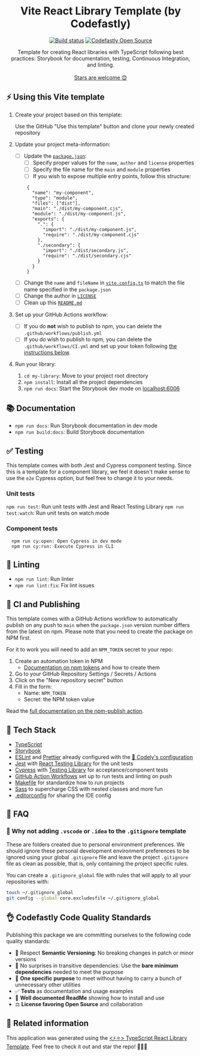 <h1 align="center">
  Vite React Library Template (by Codefastly)
</h1>

<p align="center">
    <a href="https://github.com/Codefastly/typescript-react_library-vite_template/actions/workflows/ci.yml"><img src="https://github.com/Codefastly/typescript-react_library-vite_template/actions/workflows/ci.yml/badge.svg" alt="Build status"/></a>
    <a href="https://github.com/Codefastly"><img src="https://img.shields.io/badge/Codefastly-OS-green.svg?style=flat-square" alt="Codefastly Open Source"/></a>
</p>

<p align="center">
  Template for creating React libraries with TypeScript following best practices: Storybook for documentation, testing, Continuous Integration, and linting.
  <br />
  <br />
  <a href="https://github.com/Codefastly/typescript-react_library-vite_template/stargazers">Stars are welcome 😊</a>
</p>

## ⚡ Using this Vite template

1. Create your project based on this template:

 	Use the GitHub "Use this template" button and clone your newly created repository
  
2. Update your project meta-information:
   - [ ] Update the [`package.json`](https://github.com/Codefastly/typescript-react_library-vite_template/blob/main/package.json):
     - [ ] Specify proper values for the `name`, `author` and `license` properties
     - [ ] Specify the file name for the `main` and `module` properties
     - [ ] If you wish to expose multiple entry points, follow this structure:
     ```
      {
        "name": "my-component",
        "type": "module",
        "files": ["dist"],
        "main": "./dist/my-component.cjs",
        "module": "./dist/my-component.js",
        "exports": {
          ".": {
            "import": "./dist/my-component.js",
            "require": "./dist/my-component.cjs"
          },
          "./secondary": {
            "import": "./dist/secondary.js",
            "require": "./dist/secondary.cjs"
          }
        }
      }
      ```
   - [ ] Change the `name` and `fileName` in [`vite.config.ts`](https://github.com/Codefastly/typescript-react_library-vite_template/blob/main/vite.config.ts) to match the file name specified in the `package.json`
   - [ ] Change the author in [`LICENSE`](https://github.com/Codefastly/typescript-react_library-vite_template/blob/main/LICENSE)
   - [ ] Clean up this [`README.md`](https://github.com/Codefastly/typescript-react_library-vite_template/blob/main/README.md)
3. Set up your GitHub Actions workflow:
   - [ ] If you do **not** wish to publish to npm, you can delete the `.github/workflows/publish.yml`
   - [ ] If you do wish to publish to npm, you can delete the `.github/workflows/CI.yml` and set up your token following [the instructions below](#-ci-and-publishing).
4. Run your library:
   1. `cd my-library`: Move to your project root directory
   2. `npm install`: Install all the project dependencies
   3. `npm run docs`: Start the Storybook dev mode on [localhost:6006](http://localhost:6006)

## 📚 Documentation

- `npm run docs`: Run Storybook documentation in dev mode
- `npm run build:docs`: Build Storybook documentation

## ✅ Testing

This template comes with both Jest and Cypress component testing. Since this is a template for a component library, we feel it doesn't make sense to use the `e2e` Cypress option, but feel free to change it to your needs.

### Unit tests

`npm run test`: Run unit tests with Jest and React Testing Library
`npm run test:watch`: Run unit tests on watch mode

### Component tests

```
  npm run cy:open: Open Cypress in dev mode
  npm run cy:run: Execute Cypress in CLI
```

## 🔦 Linting

- `npm run lint`: Run linter
- `npm run lint:fix`: Fix lint issues

## 🚀 CI and Publishing

This template comes with a GitHub Actions workflow to automatically publish on any push to `main` when the `package.json` version number differs from the latest on npm. Please note that you need to create the package on NPM first.

For it to work you will need to add an `NPM_TOKEN` secret to your repo:

1. Create an automation token in NPM
   - [Documentation on npm tokens](https://docs.npmjs.com/about-access-tokens) and how to create them
2. Go to your GitHub Repository Settings / Secrets / Actions
3. Click on the "New repository secret" button
4. Fill in the form:
   - Name: `NPM_TOKEN`
   - Secret: the NPM token value

Read the [full documentation on the npm-publish action](https://github.com/JS-DevTools/npm-publish).

## 🌈 Tech Stack

- [TypeScript](https://www.typescriptlang.org)
- [Storybook](https://storybook.js.org/)
- [ESLint](https://eslint.org) and [Prettier](https://prettier.io) already configured with the [🤏 Codely's configuration](https://github.com/CodelyTV/eslint-config-codely)
- [Jest](https://jestjs.io) with [React Testing Library](https://testing-library.com/docs/react-testing-library/intro) for the unit tests
- [Cypress](https://www.cypress.io/) with [Testing Library](https://testing-library.com/docs/cypress-testing-library) for acceptance/component tests
- [GitHub Action Workflows](https://github.com/features/actions) set up to run tests and linting on push
- [Makefile](https://github.com/Codefastly/typescript-react_library-vite_template/blob/main/Makefile) for standardize how to run projects
- [Sass](https://sass-lang.com) to supercharge CSS with nested classes and more fun
- [.editorconfig](https://editorconfig.org) for sharing the IDE config

## 🤔 FAQ

### 👻 Why not adding `.vscode` or `.idea` to the `.gitignore` template

These are folders created due to personal environment preferences. We should ignore these personal development environment preferences to be ignored using your global `.gitignore` file and leave the project `.gitignore` file as clean as possible, that is, only containing the project specific rules.

You can create a `.gitignore_global` file with rules that will apply to all your repositories with:

```bash
touch ~/.gitignore_global
git config --global core.excludesfile ~/.gitignore_global
```

## 👌 Codefastly Code Quality Standards

Publishing this package we are committing ourselves to the following code quality standards:

- 🤝 Respect **Semantic Versioning**: No breaking changes in patch or minor versions
- 🤏 No surprises in transitive dependencies: Use the **bare minimum dependencies** needed to meet the purpose
- 🎯 **One specific purpose** to meet without having to carry a bunch of unnecessary other utilities
- ✅ **Tests** as documentation and usage examples
- 📖 **Well documented ReadMe** showing how to install and use
- ⚖️ **License favoring Open Source** and collaboration

## 🔀 Related information

This application was generated using the [<⚡⚛️> TypeScript React Library Template](https://github.com/Codefastly/typescript-react_library-vite_template). Feel free to check it out and star the repo! 🌟😊🙌
